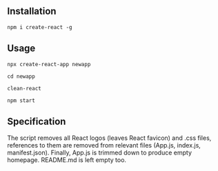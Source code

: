 ## Installation

    npm i create-react -g

## Usage

    npx create-react-app newapp

    cd newapp

    clean-react

    npm start

## Specification

The script removes all React logos (leaves React favicon) and .css files, references to them are removed from relevant files (App.js, index.js, manifest.json). Finally, App.js is trimmed down to produce empty homepage. README.md is left empty too.
